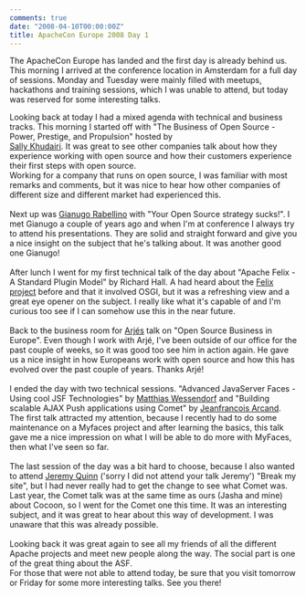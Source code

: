 ```yaml
---
comments: true
date: "2008-04-10T00:00:00Z"
title: ApacheCon Europe 2008 Day 1
---
```



The ApacheCon Europe has landed and the first day is already behind us. This morning I arrived at the conference location in Amsterdam for a full day of sessions. Monday and Tuesday were mainly filled with meetups, hackathons and training sessions, which I was unable to attend, but today was reserved for some interesting talks.

Looking back at today I had a mixed agenda with technical and business tracks. This morning I started off with "The Business of Open Source - Power, Prestige, and Propulsion" hosted by<br/><a href="http://www.khudairi.net/">Sally Khudairi</a>. It was great to see other companies talk about how they experience working with open source and how their customers experience their first steps with open source.<br/>Working for a company that runs on open source, I was familiar with most remarks and comments,  but it was nice to hear how other companies of different size and different market had experienced this.<br/><br/>Next up was <a href="http://boldlyopen.com/">Gianugo Rabellino</a> with "Your Open Source strategy sucks!". I met Gianugo a couple of years ago and when I'm at conference I always try to attend his presentations. They are solid and straight forward and give you a nice insight on the subject that he's talking about. It was another good one Gianugo!<br/><br/>After lunch I went for my first technical talk of the day about "Apache Felix - A Standard Plugin Model" by Richard Hall. A had heard about the <a href="http://felix.apache.org/site/index.html">Felix project</a> before and that it involved OSGI, but it was a refreshing view and a great eye opener on the subject. I really like what it's capable of and I'm curious too see if I can somehow use this in the near future.<br/><br/>Back to the business room for <a href="http://blogs.hippo.nl/arje/">Arjés</a> talk on "Open Source Business in Europe". Even though I work with Arjé, I've been outside of our office for the past couple of weeks, so it was good too see him in action again. He gave us a nice insight in how Europeans work with open source and how this has evolved over the past couple of years. Thanks Arjé!<br/><br/>I ended the day with two technical sessions. "Advanced JavaServer Faces - Using cool JSF Technologies" by <a href="http://matthiaswessendorf.wordpress.com/">Matthias Wessendorf</a> and "Building scalable AJAX Push applications using Comet" by <a href="http://weblogs.java.net/blog/jfarcand/">Jeanfrancois Arcand</a>. The first talk attracted my attention, because I recently had to do some maintenance on a Myfaces project and after learning the basics, this talk gave me a nice impression on what I will be able to do more with MyFaces, then what I've seen so far.<br/><br/>The last session of the day was a bit hard to choose, because I also wanted to attend <a href="http://blog.fiveone.org/">Jeremy Quinn</a> ('sorry I did not attend your talk Jeremy') "Break my site", but I had never really had to get the change to see what Comet was. Last year, the Comet talk was at the same time as ours (Jasha and mine) about Cocoon, so I went for the Comet one this time. It was an interesting subject, and it was great to hear about this way of development. I was unaware that this was already possible.<br/><br/>Looking back it was great again to see all my friends of all the different Apache projects and meet new people along the way. The social part is one of the great thing about the ASF.<br/>For those that were not able to attend today, be sure that you visit tomorrow or Friday for some more interesting talks. See you there!<br/><br/></div>
